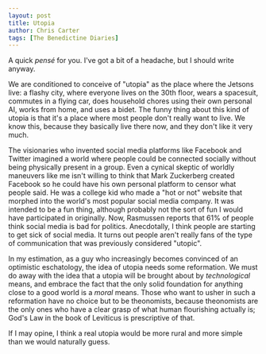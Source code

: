 ```yaml
---
layout: post
title: Utopia
author: Chris Carter
tags: [The Benedictine Diaries]
---
```


A quick _pensé_ for you. I've got a bit of a headache, but I should write anyway.

We are conditioned to conceive of "utopia" as the place where the Jetsons live: a flashy city, where everyone lives on the 30th floor, wears a spacesuit, commutes in a flying car, does household chores using their own personal AI, works from home, and uses a bidet. The funny thing about this kind of utopia is that it's a place where most people don't really want to live. We know this, because they basically live there now, and they don't like it very much.

The visionaries who invented social media platforms like Facebook and Twitter imagined a world where people could be connected socially without being physically present in a group. Even a cynical skeptic of worldly maneuvers like me isn't willing to think that Mark Zuckerberg created Facebook so he could have his own personal platform to censor what people said. He was a college kid who made a "hot or not" website that morphed into the world's most popular social media company. It was intended to be a fun thing, although probably not the sort of fun I would have participated in originally. Now, Rasmussen reports that 61% of people think social media is bad for politics. Anecdotally, I think people are starting to get sick of social media. It turns out people aren't really fans of the type of communication that was previously considered "utopic".

In my estimation, as a guy who increasingly becomes convinced of an optimistic eschatology, the idea of utopia needs some reformation. We must do away with the idea that a utopia will be brought about by _technological_ means, and embrace the fact that the only solid foundation for anything close to a good world is a _moral_ means. Those who want to usher in such a reformation have no choice but to be theonomists, because theonomists are the only ones who have a clear grasp of what human flourishing actually is; God's Law in the book of Leviticus is prescriptive of that.

If I may opine, I think a real utopia would be more rural and more simple than we would naturally guess.
